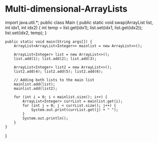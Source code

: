 # Multi-dimensional-ArrayLists

import java.util.*;
public class Main {
    public static void swap(ArrayList<Integer> list, int idx1, int idx2) {
        int temp = list.get(idx1);
        list.set(idx1, list.get(idx2));
        list.set(idx2, temp);
    }

    public static void main(String args[]) {
        ArrayList<ArrayList<Integer>> mainlist = new ArrayList<>();

        ArrayList<Integer> list = new ArrayList<>();
        list.add(1); list.add(2); list.add(3);

        ArrayList<Integer> list2 = new ArrayList<>();
        list2.add(4); list2.add(5); list2.add(6);

        // Adding both lists to the main list
        mainlist.add(list);
        mainlist.add(list2);

        for (int i = 0; i < mainlist.size(); i++) {
            ArrayList<Integer> currList = mainlist.get(i);
            for (int j = 0; j < currList.size(); j++) {
                System.out.print(currList.get(j) + " ");
            }
            System.out.println();
        }
    }
}
